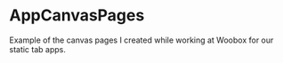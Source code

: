 # AppCanvasPages
Example of the canvas pages I created while working at Woobox for our static tab apps.
